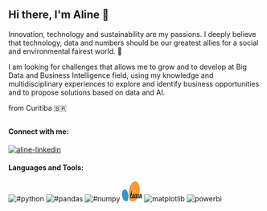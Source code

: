 ## Hi there, I'm Aline 👋

Innovation, technology and sustainability are my passions. I deeply believe that technology, data and numbers should be our greatest allies for a social and environmental fairest world. 🌱
 
I am looking for challenges that allows me to grow and to develop at Big Data and Business Intelligence field, using my knowledge and multidisciplinary experiences to explore and identify business opportunities and to propose solutions based on data and AI.


from Curitiba :brazil:
 
##

#### Connect with me:
<a href="https://www.linkedin.com/in/alinemfdearaujo/" target="blank">
<img alt="aline-linkedin" height="30 width="30 src="https://cdn.jsdelivr.net/gh/devicons/devicon/icons/linkedin/linkedin-plain.svg" style="max-width:100%;">
</a>

          
 #### Languages and Tools:
 
<img src="https://cdn.jsdelivr.net/gh/devicons/devicon/icons/python/python-original.svg" alt="#python" height="40" width="40" style="max-width:100%;"></img>
<img src="https://cdn.jsdelivr.net/gh/devicons/devicon/icons/pandas/pandas-original.svg" alt="#pandas" height="40" width="40" style="max-width:100%;"></img>
<img src="https://cdn.jsdelivr.net/gh/devicons/devicon/icons/numpy/numpy-original.svg" alt="#numpy" height="40" style="max-width:100%;"></img>
<img src="https://github.com/scikit-learn/scikit-learn/blob/main/doc/logos/scikit-learn-logo-without-subtitle.svg" alt="skl" height="40" width="40" style="max-width:100%;"></img>
<img src="https://upload.wikimedia.org/wikipedia/commons/8/84/Matplotlib_icon.svg" alt="matplotlib" height="40" style="max-width:100%;"></img>
<img src="https://github.com/marclelijveld/Power-BI-Icons/blob/main/SVG/PowerBI.svg" alt="powerbi" height="40" style="max-width:100%;"></img>
 

      
          
